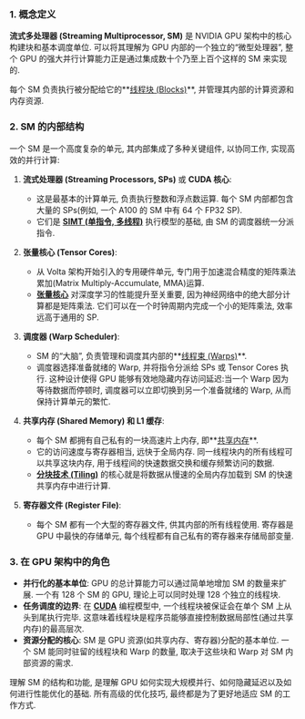 ### 1. 概念定义

**流式多处理器 (Streaming Multiprocessor, SM)** 是 NVIDIA GPU 架构中的核心构建块和基本调度单位. 可以将其理解为 GPU 内部的一个独立的“微型处理器”, 整个 GPU 的强大并行计算能力正是通过集成数十个乃至上百个这样的 SM 来实现的. 

每个 SM 负责执行被分配给它的**[线程块 (Blocks)](./Lecture5-GPU-Execution-Model.md)**, 并管理其内部的计算资源和内存资源. 

### 2. SM 的内部结构

一个 SM 是一个高度复杂的单元, 其内部集成了多种关键组件, 以协同工作, 实现高效的并行计算:

1.  **流式处理器 (Streaming Processors, SPs)** 或 **CUDA 核心**:
    - 这是最基本的计算单元, 负责执行整数和浮点数运算. 每个 SM 内部都包含大量的 SPs(例如, 一个 A100 的 SM 中有 64 个 FP32 SP). 
    - 它们是 **[SIMT (单指令, 多线程)](./Lecture5-SIMT.md)** 执行模型的基础, 由 SM 的调度器统一分派指令. 

2.  **张量核心 (Tensor Cores)**:
    - 从 Volta 架构开始引入的专用硬件单元, 专门用于加速混合精度的矩阵乘法累加(Matrix Multiply-Accumulate, MMA)运算. 
    - **[张量核心](./Lecture5-Tensor-Cores.md)** 对深度学习的性能提升至关重要, 因为神经网络中的绝大部分计算都是矩阵乘法. 它们可以在一个时钟周期内完成一个小的矩阵乘法, 效率远高于通用的 SP. 

3.  **调度器 (Warp Scheduler)**:
    - SM 的“大脑”, 负责管理和调度其内部的**[线程束 (Warps)](./Lecture5-GPU-Execution-Model.md)**. 
    - 调度器选择准备就绪的 Warp, 并将指令分派给 SPs 或 Tensor Cores 执行. 这种设计使得 GPU 能够有效地隐藏内存访问延迟:当一个 Warp 因为等待数据而停顿时, 调度器可以立即切换到另一个准备就绪的 Warp, 从而保持计算单元的繁忙. 

4.  **共享内存 (Shared Memory) 和 L1 缓存**:
    - 每个 SM 都拥有自己私有的一块高速片上内存, 即**[共享内存](./Lecture5-GPU-Memory-Hierarchy.md)**. 
    - 它的访问速度与寄存器相当, 远快于全局内存. 同一线程块内的所有线程可以共享这块内存, 用于线程间的快速数据交换和缓存频繁访问的数据. 
    - **[分块技术 (Tiling)](./Lecture5-Tiling.md)** 的核心就是将数据从慢速的全局内存加载到 SM 的快速共享内存中进行计算. 

5.  **寄存器文件 (Register File)**:
    - 每个 SM 都有一个大型的寄存器文件, 供其内部的所有线程使用. 寄存器是 GPU 中最快的存储单元, 每个线程都有自己私有的寄存器来存储局部变量. 

### 3. 在 GPU 架构中的角色

- **并行化的基本单位**: GPU 的总计算能力可以通过简单地增加 SM 的数量来扩展. 一个有 128 个 SM 的 GPU, 理论上可以同时处理 128 个独立的线程块. 
- **任务调度的边界**: 在 **[CUDA](./Lecture5-CUDA.md)** 编程模型中, 一个线程块被保证会在单个 SM 上从头到尾执行完毕. 这意味着线程块是程序员能够直接控制数据局部性(通过共享内存)的最高层次. 
- **资源分配的核心**: SM 是 GPU 资源(如共享内存、寄存器)分配的基本单位. 一个 SM 能同时驻留的线程块和 Warp 的数量, 取决于这些块和 Warp 对 SM 内部资源的需求. 

理解 SM 的结构和功能, 是理解 GPU 如何实现大规模并行、如何隐藏延迟以及如何进行性能优化的基础. 所有高级的优化技巧, 最终都是为了更好地适应 SM 的工作方式. 
